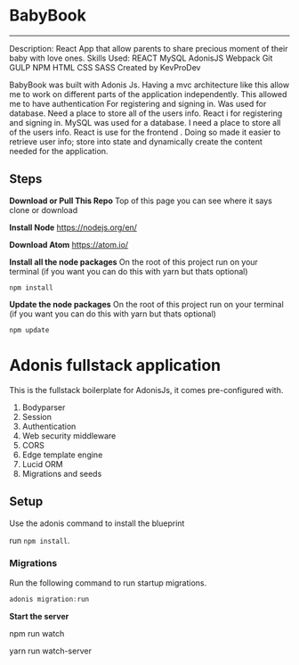 # BabyBook

****************************************************

Description: React App that allow parents to share precious moment of their baby with love ones.
Skills Used: REACT MySQL AdonisJS Webpack Git GULP NPM HTML CSS SASS
Created by KevProDev

BabyBook was built with Adonis Js. Having a mvc architecture like this allow me to work on different parts of the application independently. This allowed me to have authentication For registering and signing in. Was used for database. Need a place to store all of the users info. React i for registering and signing in. MySQL was used for a database. I need a place to store all of the users info. React is use for the frontend . Doing so made it easier to retrieve user info; store into state and dynamically create the content needed for the application.

**Steps**
---------

**Download or Pull This Repo**
	Top of this page you can see where it says clone or download

 **Install Node**
	https://nodejs.org/en/

**Download Atom**
	https://atom.io/

 **Install all the node packages** 
On the root of this project run on your terminal (if you want you can do this with yarn but thats optional)
    
    npm install
    
 **Update the node packages** 
On the root of this project run on your terminal (if you want you can do this with yarn but thats optional)
    
    npm update

# Adonis fullstack application

This is the fullstack boilerplate for AdonisJs, it comes pre-configured with.

1. Bodyparser
2. Session
3. Authentication
4. Web security middleware
5. CORS
6. Edge template engine
7. Lucid ORM
8. Migrations and seeds

## Setup

Use the adonis command to install the blueprint

run `npm install`.


### Migrations

Run the following command to run startup migrations.

```js
adonis migration:run
```

**Start the server**

  npm run watch
  
  yarn run watch-server

